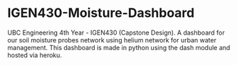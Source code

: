 # IGEN430-Moisture-Dashboard

UBC Engineering 4th Year - IGEN430 (Capstone Design). A dashboard for our soil moisture probes network using helium network for urban water management. 
This dashboard is made in python using the dash module and hosted via heroku.  
